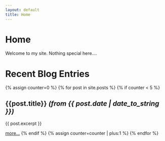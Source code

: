 ```yaml
---
layout: default
title: Home
---
```

# Home

Welcome to my site. Nothing special here....

# Recent Blog Entries

{% assign counter=0 %}
{% for post in site.posts %}
{% if counter < 5 %}
## {{post.title}} <span class="pull-right annotation">*(from {{ post.date | date_to_string  }})*</span>

{{ post.excerpt }}

[more...]({{post.url}} "Show complete post")
{% endif %}
{% assign counter=counter | plus:1 %}
{% endfor %}
